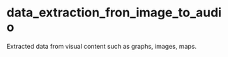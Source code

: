 # data_extraction_fron_image_to_audio
Extracted data from visual content such as graphs, images, maps.
